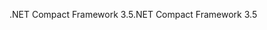 <span data-ttu-id="3aadc-101">.NET Compact Framework 3.5</span><span class="sxs-lookup"><span data-stu-id="3aadc-101">.NET Compact Framework 3.5</span></span>